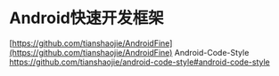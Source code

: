 # Android快速开发框架

[https://github.com/tianshaojie/AndroidFine](https://github.com/tianshaojie/AndroidFine)
 Android-Code-Style
https://github.com/tianshaojie/android-code-style#android-code-style



